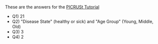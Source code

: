 These are the answers for the [PICRUSt Tutorial](PICRUSt-tutorial)
* Q1) 21
* Q2) "Disease State" (healthy or sick) and "Age Group" (Young, Middle, Old)
* Q3) 3
* Q4) 2
